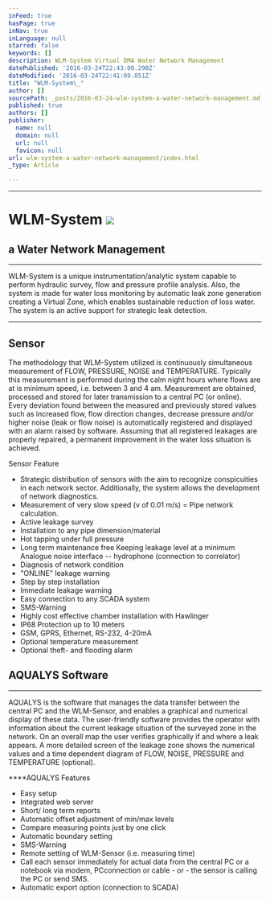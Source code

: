 ```yaml
---
inFeed: true
hasPage: true
inNav: true
inLanguage: null
starred: false
keywords: []
description: WLM-System Virtual DMA Water Network Management
datePublished: '2016-03-24T22:43:00.290Z'
dateModified: '2016-03-24T22:41:09.851Z'
title: "WLM-System\_"
author: []
sourcePath: _posts/2016-03-24-wlm-system-a-water-network-management.md
published: true
authors: []
publisher:
  name: null
  domain: null
  url: null
  favicon: null
url: wlm-system-a-water-network-management/index.html
_type: Article

---
```

****

# WLM-System ![](https://the-grid-user-content.s3-us-west-2.amazonaws.com/2e350fab-ba47-4405-95d9-d93d58187218.png)

## a Water Network Management

****

WLM-System is a unique instrumentation/analytic system capable to perform hydraulic survey, flow and pressure profile analysis.  Also, the system is made for water loss monitoring by automatic leak zone generation creating a Virtual Zone, which enables sustainable reduction of loss water.  The system is an active support for strategic leak detection.

****

## Sensor

The methodology that WLM-System utilized is continuously simultaneous measurement of  FLOW, PRESSURE, NOISE and TEMPERATURE.  Typically this measurement is performed during the calm night hours where flows are at is minimum speed, i.e. between 3 and 4 am.  Measurement are obtained, processed and stored for later transmission to a central PC (or online).  Every deviation found between the measured and previously stored values such as increased flow, flow direction changes, decrease pressure and/or higher noise (leak or flow noise) is automatically registered and displayed with an alarm raised by software.  Assuming that all registered leakages are properly repaired, a permanent improvement in the water loss situation is achieved. 

Sensor Feature

* Strategic distribution of sensors with the aim to recognize conspicuities in each network sector.  Additionally, the system allows the development of network diagnostics.
* Measurement of very slow speed (v of 0.01 m/s) = Pipe network calculation. 
* Active leakage survey 
* Installation to any pipe dimension/material 
* Hot tapping under full pressure 
* Long term maintenance free Keeping leakage level at a minimum Analogue noise interface -- hydrophone (connection to correlator) 
* Diagnosis of network condition 
* "ONLINE" leakage warning 
* Step by step installation 
* Immediate leakage warning 
* Easy connection to any SCADA system 
* SMS-Warning 
* Highly cost effective chamber installation with Hawlinger 
* IP68 Protection up to 10 meters 
* GSM, GPRS, Ethernet, RS-232, 4-20mA 
* Optional temperature measurement 
* Optional theft- and flooding alarm

## AQUALYS Software

****

AQUALYS is the software that manages the data transfer between the central PC and the WLM-Sensor, and enables a graphical and numerical display of these data. The user-friendly software provides the operator with information about the current leakage situation of the surveyed zone in the network. On an overall map the user verifies graphically if and where a leak appears. A more detailed screen of the leakage zone shows the numerical values and a time dependent diagram of FLOW, NOISE, PRESSURE and TEMPERATURE (optional).

****AQUALYS Features

* Easy setup 
* Integrated web server 
* Short/ long term reports 
* Automatic offset adjustment of min/max levels 
* Compare measuring points just by one click 
* Automatic boundary setting 
* SMS-Warning 
* Remote setting of WLM-Sensor (i.e. measuring time) 
* Call each sensor immediately for actual data from the central PC or a notebook via modem, PCconnection or cable - or - the sensor is calling the PC or send SMS.
* Automatic export option (connection to SCADA)